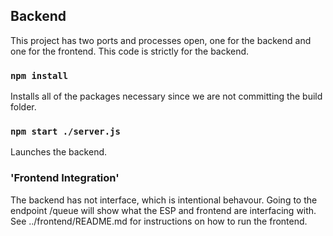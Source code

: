 ## Backend

This project has two ports and processes open, one for the backend and one for the frontend. This code is strictly for the backend.

### `npm install`

Installs all of the packages necessary since we are not committing the build folder.

### `npm start ./server.js`

Launches the backend.

### 'Frontend Integration'

The backend has not interface, which is intentional behavour. Going to the endpoint /queue will show what the ESP and frontend are interfacing with. See ../frontend/README.md for instructions on how to run the frontend.
